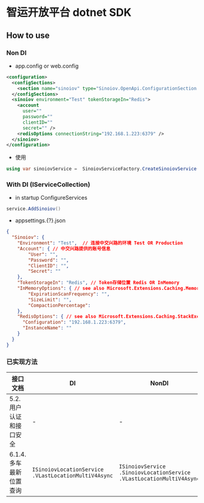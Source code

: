 # 智运开放平台 dotnet SDK

## How to use

### Non DI
- app.config or web.config
```xml
<configuration>
  <configSections>
    <section name="sinoiov" type="Sinoiov.OpenApi.ConfigurationSection.SinoiovConfigurationSection, Sinoiov.OpenApi"/>
  </configSections>
  <sinoiov environment="Test" tokenStorageIn="Redis">
    <account
      user=""
      password=""
      clientID=""
      secret="" />
    <redisOptions connectionString="192.168.1.223:6379" />
  </sinoiov>
</configuration>
```

- 使用
```csharp
using var sinoiovService =  SinoiovServiceFactory.CreateSinoiovService();
```

### With DI (IServiceCollection)
- in startup ConfigureServices
```csharp
service.AddSinoiov()
```
- appsettings.{?}.json
```json
{
  "Sinoiov": {
    "Environment": "Test",  // 连接中交兴路的环境 Test OR Production
    "Account": { // 中交兴路提供的账号信息
        "User": "",
        "Password": "",
        "ClientID": "",
        "Secret": ""
    },
    "TokenStorageIn": "Redis", // Token存储位置 Redis OR InMemory
    "InMemoryOptions": { // see also Microsoft.Extensions.Caching.Memory.MemoryCacheOptions
        "ExpirationScanFrequency": "",
        "SizeLimit": "",
        "CompactionPercentage": 
    },
    "RedisOptions": { // see also Microsoft.Extensions.Caching.StackExchangeRedis.RedisCacheOptions
      "Configuration": "192.168.1.223:6379",
      "InstanceName": ""
    }
  }
}
```


### 已实现方法
|接口文档|DI|NonDI|实现版本|
|-|-|-|-|
|5.2. 用户认证和接口安全|-|-|3.2.2-dev.1|
|6.1.4. 多车最新位置查询|`ISinoiovLocationService`<br />`.VLastLocationMultiV4Async`|`ISinoiovService`<br />`.SinoiovLocationService`<br />`.VLastLocationMultiV4Async`|3.2.2-dev.1|

